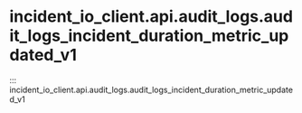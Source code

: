 # incident_io_client.api.audit_logs.audit_logs_incident_duration_metric_updated_v1

::: incident_io_client.api.audit_logs.audit_logs_incident_duration_metric_updated_v1